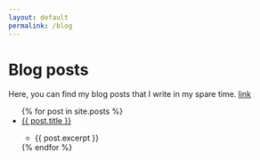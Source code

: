 ```yaml
---
layout: default
permalink: /blog
---
```

# Blog posts
Here, you can find my blog posts that I write in my spare time.
[link](example.com)
<ul>
{% for post in site.posts %}
    <li><a class="blk" href="{{ post.url }}">{{ post.title }}</a></li>
    <ul>
        <li class="excerpt">{{ post.excerpt }}</li>
    </ul>
{% endfor %}
</ul>